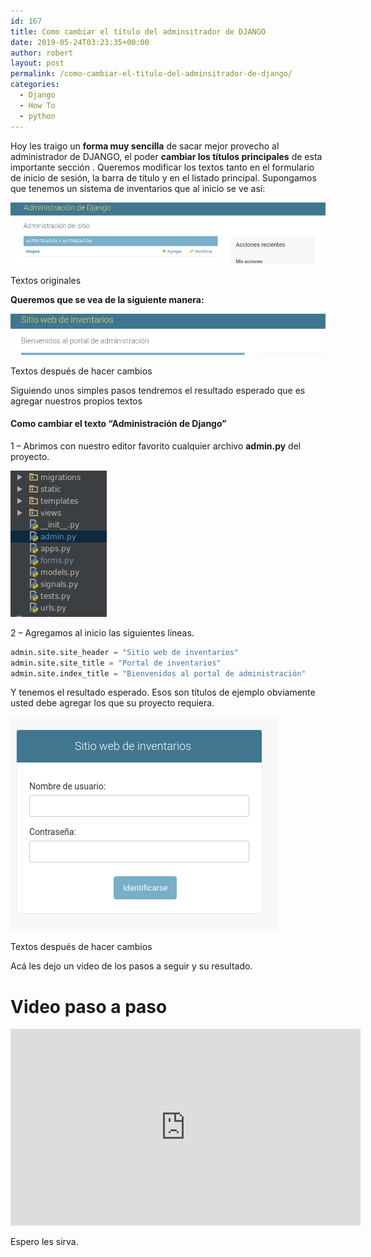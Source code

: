 ```yaml
---
id: 167
title: Como cambiar el título del adminsitrador de DJANGO
date: 2019-05-24T03:23:35+00:00
author: robert
layout: post
permalink: /como-cambiar-el-titulo-del-adminsitrador-de-django/
categories:
  - Django
  - How To
  - python
---
```

Hoy les traigo un **forma muy sencilla** de sacar mejor provecho al administrador de DJANGO, el poder **cambiar los títulos principales** de esta importante sección .
Queremos modificar los textos tanto en el formulario de inicio de sesión, la barra de título y en el listado principal. Supongamos que tenemos un sistema de inventarios que al inicio se ve así:
 <!--more-->

![TITULO](/assets/img/posts/cambiar-titulo/TituloOriginal.png)
<p class="text-center fs12">Textos originales</p>

**Queremos que se vea de la siguiente manera:**

![TITULO](/assets/img/posts/cambiar-titulo/NuevoTitulo.png)
<p class="text-center fs12">Textos después de hacer cambios</p>

Siguiendo unos simples pasos tendremos el resultado esperado que es agregar nuestros propios textos

#### Como cambiar el texto &#8220;Administración de Django&#8221;
1 &#8211; Abrimos con nuestro editor favorito cualquier archivo **admin.py** del proyecto.

![CODIGO](/assets/img/posts/cambiar-titulo/Estructura.png)

2 &#8211; Agregamos al inicio las siguientes líneas.

```python
admin.site.site_header = "Sitio web de inventarios"
admin.site.site_title = "Portal de inventarios"
admin.site.index_title = "Bienvenidos al portal de administración"
```
Y tenemos el resultado esperado. Esos son títulos de ejemplo obviamente usted debe agregar los que su proyecto requiera.

![INICIO_SESION](/assets/img/posts/cambiar-titulo/login.png)
<p class="text-center fs12">Textos después de hacer cambios</p>

Acá les dejo un video de los pasos a seguir y su resultado.

# Video paso a paso
<iframe width="560" height="315" src="https://www.youtube.com/embed/R-YfIZqYw9Y" frameborder="0" allow="accelerometer; autoplay; clipboard-write; encrypted-media; gyroscope; picture-in-picture" allowfullscreen></iframe>

Espero les sirva.